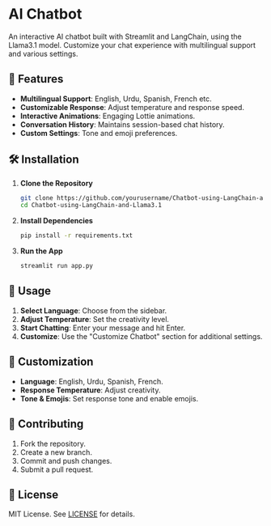 # AI Chatbot

An interactive AI chatbot built with Streamlit and LangChain, using the Llama3.1 model. Customize your chat experience with multilingual support and various settings.

## 📝 Features

- **Multilingual Support**: English, Urdu, Spanish, French etc.
- **Customizable Response**: Adjust temperature and response speed.
- **Interactive Animations**: Engaging Lottie animations.
- **Conversation History**: Maintains session-based chat history.
- **Custom Settings**: Tone and emoji preferences.

## 🛠 Installation

1. **Clone the Repository**
   ```bash
   git clone https://github.com/yourusername/Chatbot-using-LangChain-and-Llama3.1.git
   cd Chatbot-using-LangChain-and-Llama3.1
   ```

2. **Install Dependencies**
   ```bash
   pip install -r requirements.txt
   ```

3. **Run the App**
   ```bash
   streamlit run app.py
   ```

## 🚀 Usage

1. **Select Language**: Choose from the sidebar.
2. **Adjust Temperature**: Set the creativity level.
3. **Start Chatting**: Enter your message and hit Enter.
4. **Customize**: Use the "Customize Chatbot" section for additional settings.

## 🎨 Customization

- **Language**: English, Urdu, Spanish, French.
- **Response Temperature**: Adjust creativity.
- **Tone & Emojis**: Set response tone and enable emojis.

## 🤝 Contributing

1. Fork the repository.
2. Create a new branch.
3. Commit and push changes.
4. Submit a pull request.

## 📜 License

MIT License. See [LICENSE](LICENSE) for details.
